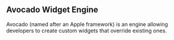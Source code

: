 ## Avocado Widget Engine

Avocado (named after an Apple framework) is an engine allowing developers to create custom widgets that override existing ones.

